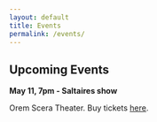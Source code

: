 ```yaml
---
layout: default
title: Events
permalink: /events/
---
```


<h2 class="top">Upcoming Events</h2>

**May 11, 7pm - Saltaires show**

Orem Scera Theater. Buy tickets [here](https://scera.org/events/saltaires-barbershop-chorus/).
